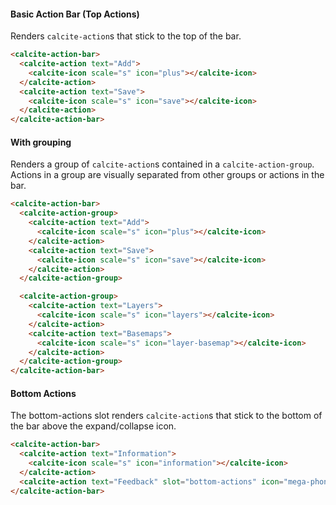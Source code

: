 #### Basic Action Bar (Top Actions)

Renders `calcite-action`s that stick to the top of the bar.

```html
<calcite-action-bar>
  <calcite-action text="Add">
    <calcite-icon scale="s" icon="plus"></calcite-icon>
  </calcite-action>
  <calcite-action text="Save">
    <calcite-icon scale="s" icon="save"></calcite-icon>
  </calcite-action>
</calcite-action-bar>
```

#### With grouping

Renders a group of `calcite-action`s contained in a `calcite-action-group`. Actions in a group are visually separated from other groups or actions in the bar.

```html
<calcite-action-bar>
  <calcite-action-group>
    <calcite-action text="Add">
      <calcite-icon scale="s" icon="plus"></calcite-icon>
    </calcite-action>
    <calcite-action text="Save">
      <calcite-icon scale="s" icon="save"></calcite-icon>
    </calcite-action>
  </calcite-action-group>

  <calcite-action-group>
    <calcite-action text="Layers">
      <calcite-icon scale="s" icon="layers"></calcite-icon>
    </calcite-action>
    <calcite-action text="Basemaps">
      <calcite-icon scale="s" icon="layer-basemap"></calcite-icon>
    </calcite-action>
  </calcite-action-group>
</calcite-action-bar>
```

#### Bottom Actions

The bottom-actions slot renders `calcite-action`s that stick to the bottom of the bar above the expand/collapse icon.

```html
<calcite-action-bar>
  <calcite-action text="Information">
    <calcite-icon scale="s" icon="information"></calcite-icon>
  </calcite-action>
  <calcite-action text="Feedback" slot="bottom-actions" icon="mega-phone"></calcite-action>
</calcite-action-bar>
```
